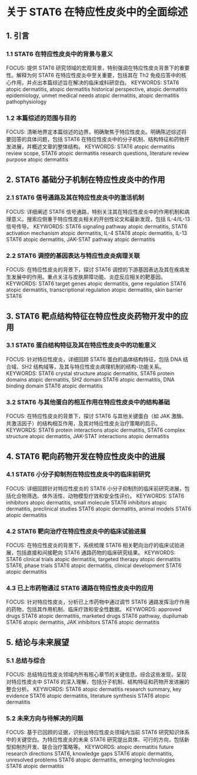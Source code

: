 # 关于 STAT6 在特应性皮炎中的全面综述

## 1. 引言
### 1.1 STAT6 在特应性皮炎中的背景与意义
FOCUS: 提供 STAT6 研究领域的宏观背景，特别强调在特应性皮炎背景下的重要性。解释为何 STAT6 在特应性皮炎中至关重要，包括其在 Th2 免疫应答中的核心作用，并点出本篇综述旨在解决的临床或科研空白。
KEYWORDS: STAT6 atopic dermatitis, atopic dermatitis historical perspective, atopic dermatitis epidemiology, unmet medical needs atopic dermatitis, atopic dermatitis pathophysiology

### 1.2 本篇综述的范围与目的
FOCUS: 清晰地界定本篇综述的边界，明确聚焦于特应性皮炎。明确陈述综述将要回答的具体问题，包括 STAT6 在特应性皮炎中的分子机制、结构特征和药物开发进展，并概述文章的整体结构。
KEYWORDS: STAT6 atopic dermatitis review scope, STAT6 atopic dermatitis research questions, literature review purpose atopic dermatitis

## 2. STAT6 基础分子机制在特应性皮炎中的作用
### 2.1 STAT6 信号通路及其在特应性皮炎中的激活机制
FOCUS: 详细阐述 STAT6 信号通路，特别关注其在特应性皮炎中的作用机制和病理意义。搜索应侧重于特应性皮炎相关的开创性论文和最新发现，包括 IL-4/IL-13 信号传导。
KEYWORDS: STAT6 signaling pathway atopic dermatitis, STAT6 activation mechanism atopic dermatitis, IL-4 STAT6 atopic dermatitis, IL-13 STAT6 atopic dermatitis, JAK-STAT pathway atopic dermatitis

### 2.2 STAT6 调控的基因表达与特应性皮炎病理关联
FOCUS: 在特应性皮炎的背景下，探讨 STAT6 调控的下游基因表达及其在疾病发生发展中的作用。重点关注与皮肤屏障功能、炎症反应相关的靶基因。
KEYWORDS: STAT6 target genes atopic dermatitis, gene regulation STAT6 atopic dermatitis, transcriptional regulation atopic dermatitis, skin barrier STAT6

## 3. STAT6 靶点结构特征在特应性皮炎药物开发中的应用
### 3.1 STAT6 蛋白结构特征及其在特应性皮炎中的功能意义
FOCUS: 针对特应性皮炎，详细回顾 STAT6 蛋白的晶体结构特征，包括 DNA 结合域、SH2 结构域等，及其与特应性皮炎病理机制的结构-功能关系。
KEYWORDS: STAT6 crystal structure atopic dermatitis, STAT6 protein domains atopic dermatitis, SH2 domain STAT6 atopic dermatitis, DNA binding domain STAT6 atopic dermatitis

### 3.2 STAT6 与其他蛋白的相互作用在特应性皮炎中的结构基础
FOCUS: 在特应性皮炎的背景下，探讨 STAT6 与其他关键蛋白（如 JAK 激酶、共激活因子）的结构相互作用，及其对特应性皮炎治疗策略的启示。
KEYWORDS: STAT6 protein interactions atopic dermatitis, STAT6 complex structure atopic dermatitis, JAK-STAT interactions atopic dermatitis

## 4. STAT6 靶向药物开发在特应性皮炎中的进展
### 4.1 STAT6 小分子抑制剂在特应性皮炎中的临床前研究
FOCUS: 详细回顾针对特应性皮炎的 STAT6 小分子抑制剂的临床前研究进展，包括化合物筛选、体外活性、动物模型疗效和安全性评价。
KEYWORDS: STAT6 inhibitors atopic dermatitis, small molecule STAT6 inhibitors atopic dermatitis, preclinical studies STAT6 atopic dermatitis, animal models STAT6 atopic dermatitis

### 4.2 STAT6 靶向治疗在特应性皮炎中的临床试验进展
FOCUS: 在特应性皮炎的背景下，系统梳理 STAT6 相关靶向治疗的临床试验进展，包括直接和间接靶向 STAT6 通路药物的临床研究结果。
KEYWORDS: STAT6 clinical trials atopic dermatitis, targeted therapy atopic dermatitis STAT6, phase trials STAT6 atopic dermatitis, clinical development STAT6 atopic dermatitis

### 4.3 已上市药物通过 STAT6 通路在特应性皮炎中的应用
FOCUS: 针对特应性皮炎，分析已上市药物中通过调节 STAT6 通路发挥治疗作用的药物，包括其作用机制、临床疗效和安全性数据。
KEYWORDS: approved drugs STAT6 atopic dermatitis, marketed drugs STAT6 pathway, dupilumab STAT6 atopic dermatitis, JAK inhibitors STAT6 atopic dermatitis

## 5. 结论与未来展望
### 5.1 总结与综合
FOCUS: 总结特应性皮炎领域内所有核心章节的关键信息。综合这些发现，呈现对特应性皮炎中 STAT6 的深入理解，包括分子机制、结构特征和药物开发进展的整合分析。
KEYWORDS: STAT6 atopic dermatitis research summary, key evidence STAT6 atopic dermatitis, literature synthesis STAT6 atopic dermatitis

### 5.2 未来方向与待解决的问题
FOCUS: 基于已回顾的证据，识别出特应性皮炎领域内当前 STAT6 研究知识体系中的关键空白。为特应性皮炎的未来 STAT6 研究提出具体、可行的方向，包括新型抑制剂开发、联合治疗策略等。
KEYWORDS: atopic dermatitis future research directions STAT6, knowledge gaps STAT6 atopic dermatitis, unresolved problems STAT6 atopic dermatitis, emerging technologies STAT6 atopic dermatitis